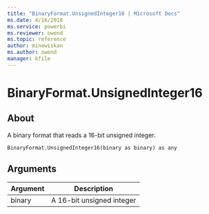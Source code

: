 ```yaml
---
title: "BinaryFormat.UnsignedInteger16 | Microsoft Docs"
ms.date: 4/16/2018
ms.service: powerbi
ms.reviewer: owend
ms.topic: reference
author: minewiskan
ms.author: owend
manager: kfile
---
```

# BinaryFormat.UnsignedInteger16

  
## About  
A binary format that reads a 16-bit unsigned integer.  
  
```  
BinaryFormat.UnsignedInteger16(binary as binary) as any  
```  
  
## Arguments  
  
|Argument|Description|  
|------------|---------------|  
|binary|A 16-bit unsigned integer|  
  
